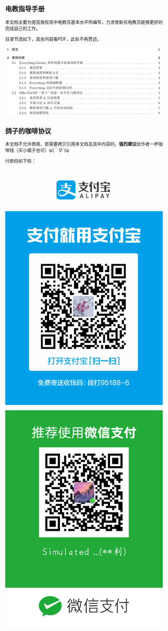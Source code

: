 ## 电教指导手册

本文档主要为提高我校高中电教员基本水平所编写，力求使新任电教员能够更好的完成自己的工作。

目录节选如下，其余内容看PDF，此处不再赘述。

![目录](https://raw.githubusercontent.com/YZ-HL/Guide/master/cont.png)

## 鸽子的咖啡协议

本文档不允许商用，若需要拷贝引用本文档及其中内容的，**强烈建议**给作者一杯咖啡钱（买小裙子也可）ψ(｀∇´)ψ

付款码如下啦：

![AliPay](https://raw.githubusercontent.com/YZ-HL/Guide/master/AliPay.png)


![WeChat](https://raw.githubusercontent.com/YZ-HL/Guide/master/WeChatPay.png)
